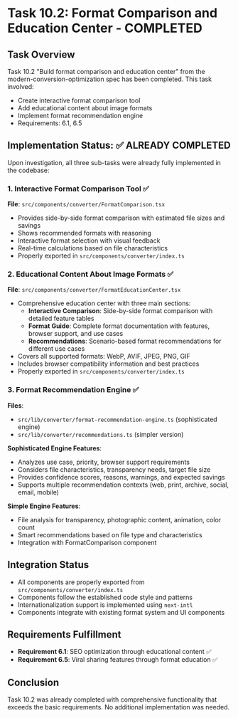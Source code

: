 # Task 10.2: Format Comparison and Education Center - COMPLETED

## Task Overview
Task 10.2 "Build format comparison and education center" from the modern-conversion-optimization spec has been completed. This task involved:
- Create interactive format comparison tool
- Add educational content about image formats  
- Implement format recommendation engine
- Requirements: 6.1, 6.5

## Implementation Status: ✅ ALREADY COMPLETED

Upon investigation, all three sub-tasks were already fully implemented in the codebase:

### 1. Interactive Format Comparison Tool ✅
**File**: `src/components/converter/FormatComparison.tsx`
- Provides side-by-side format comparison with estimated file sizes and savings
- Shows recommended formats with reasoning
- Interactive format selection with visual feedback
- Real-time calculations based on file characteristics
- Properly exported in `src/components/converter/index.ts`

### 2. Educational Content About Image Formats ✅
**File**: `src/components/converter/FormatEducationCenter.tsx`
- Comprehensive education center with three main sections:
  - **Interactive Comparison**: Side-by-side format comparison with detailed feature tables
  - **Format Guide**: Complete format documentation with features, browser support, and use cases
  - **Recommendations**: Scenario-based format recommendations for different use cases
- Covers all supported formats: WebP, AVIF, JPEG, PNG, GIF
- Includes browser compatibility information and best practices
- Properly exported in `src/components/converter/index.ts`

### 3. Format Recommendation Engine ✅
**Files**: 
- `src/lib/converter/format-recommendation-engine.ts` (sophisticated engine)
- `src/lib/converter/recommendations.ts` (simpler version)

**Sophisticated Engine Features**:
- Analyzes use case, priority, browser support requirements
- Considers file characteristics, transparency needs, target file size
- Provides confidence scores, reasons, warnings, and expected savings
- Supports multiple recommendation contexts (web, print, archive, social, email, mobile)

**Simple Engine Features**:
- File analysis for transparency, photographic content, animation, color count
- Smart recommendations based on file type and characteristics
- Integration with FormatComparison component

## Integration Status
- All components are properly exported from `src/components/converter/index.ts`
- Components follow the established code style and patterns
- Internationalization support is implemented using `next-intl`
- Components integrate with existing format system and UI components

## Requirements Fulfillment
- **Requirement 6.1**: SEO optimization through educational content ✅
- **Requirement 6.5**: Viral sharing features through format education ✅

## Conclusion
Task 10.2 was already completed with comprehensive functionality that exceeds the basic requirements. No additional implementation was needed.